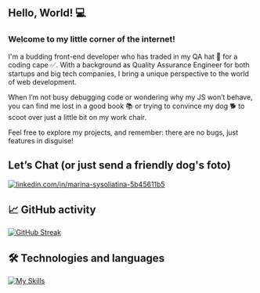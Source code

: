 ## Hello, World! 💻

### Welcome to my little corner of the internet!  
I'm a budding front-end developer who has traded in my QA hat 🚫 for a coding cape ✅. With a background as Quality Assurance Engineer for both startups and big tech companies, I bring a unique perspective to the world of web development.

When I’m not busy debugging code or wondering why my JS won’t behave, you can find me lost in a good book 📚 or trying to convince my dog 🐕 to scoot over just a little bit on my work chair.

 Feel free to explore my projects, and remember: there are no bugs, just features in disguise! 
 
 ## Let’s Chat (or just send a friendly dog's foto)
<p align="left">
<a href="https://linkedin.com/in/marina-sysoliatina-5b45611b5" target="blank"><img align="center" src="https://skillicons.dev/icons?i=linkedin&theme=light" alt="linkedin.com/in/marina-sysoliatina-5b45611b5"/></a>
</p>


## 📈 GitHub activity
[![GitHub Streak](https://streak-stats.demolab.com?user=stereogamm&theme=synthwave&fire=EB5454)](https://git.io/streak-stats)

## 🛠️ Technologies and languages
[![My Skills](https://skillicons.dev/icons?i=html,htmx,css,js,ts,webpack,yarn,jest,jquery,figma,babel,cypress,docker,git,github,grafana,elasticsearch,npm,postman,react,redux,sass&theme=light)](https://skillicons.dev)




